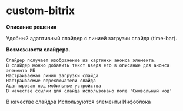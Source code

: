 # custom-bitrix
**Описание решения**

Удобный адаптивный слайдер с линией загрузки слайда (time-bar).

**Возможности слайдера.**

    Слайдер получает изображение из картинки анонса элемента.
    В слайдер можно добавить текст введя его в описание для анонса элемента ИБ
    Настраиваемая линия загрузки слайда
    Настраиваемые переключатели слайда
    Адаптирован под мобильные устройства
    В качестве ссылки для слайда использовано поле 'Символьный код'

В качестве слайдов Используются элементы Инфоблока 